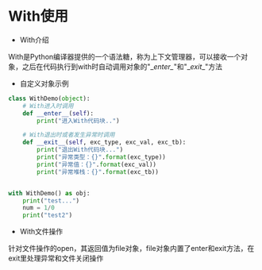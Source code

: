 



# <a id="with">With使用</a>

- With介绍

With是Python编译器提供的一个语法糖，称为上下文管理器，可以接收一个对象，之后在代码执行到with时自动调用对象的"\__enter\__"和"\__exit__"方法

- 自定义对象示例

```python
class WithDemo(object):
    # With进入时调用
    def __enter__(self):
        print("进入With代码块..")

    # With退出时或者发生异常时调用
    def __exit__(self, exc_type, exc_val, exc_tb):
        print("退出With代码块...")
        print("异常类型：{}".format(exc_type))
        print("异常值：{}".format(exc_val))
        print("异常堆栈：{}".format(exc_tb))


with WithDemo() as obj:
    print("test...")
    num = 1/0
    print("test2")
```

- With文件操作

针对文件操作的open，其返回值为file对象，file对象内置了enter和exit方法，在exit里处理异常和文件关闭操作